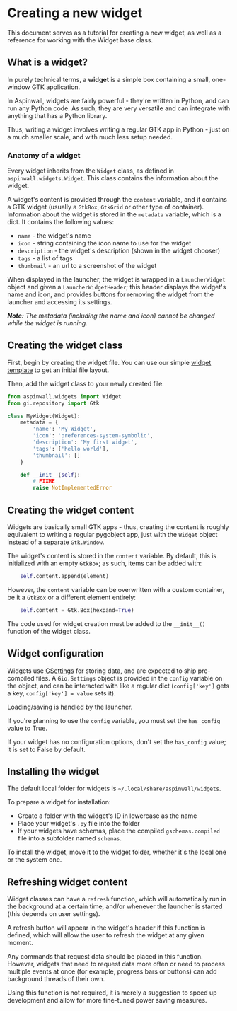 # Creating a new widget

This document serves as a tutorial for creating a new widget, as well as a reference for working with the Widget base class.

## What is a widget?

In purely technical terms, a **widget** is a simple box containing a small, one-window GTK application.

In Aspinwall, widgets are fairly powerful - they're written in Python, and can run any Python code. As such, they are very versatile and can integrate with anything that has a Python library.

Thus, writing a widget involves writing a regular GTK app in Python - just on a much smaller scale, and with much less setup needed.

### Anatomy of a widget

Every widget inherits from the `Widget` class, as defined in `aspinwall.widgets.Widget`. This class contains the information about the widget.

A widget's content is provided through the `content` variable, and it contains a GTK widget (usually a `GtkBox`, `GtkGrid` or other type of container). Information about the widget is stored in the `metadata` variable, which is a dict. It contains the following values:

 - `name` - the widget's name
 - `icon` - string containing the icon name to use for the widget
 - `description` - the widget's description (shown in the widget chooser)
 - `tags` - a list of tags
 - `thumbnail` - an url to a screenshot of the widget

When displayed in the launcher, the widget is wrapped in a `LauncherWidget` object and given a `LauncherWidgetHeader`; this header displays the widget's name and icon, and provides buttons for removing the widget from the launcher and accessing its settings.

***Note:** The metadata (including the name and icon) cannot be changed while the widget is running.*

## Creating the widget class

First, begin by creating the widget file. You can use our simple [widget template](TODO) to get an initial file layout.

Then, add the widget class to your newly created file:

```python
from aspinwall.widgets import Widget
from gi.repository import Gtk

class MyWidget(Widget):
	metadata = {
		'name': 'My Widget',
		'icon': 'preferences-system-symbolic',
		'description': 'My first widget',
		'tags': ['hello world'],
		'thumbnail': []
	}

	def __init__(self):
		# FIXME
		raise NotImplementedError
```

## Creating the widget content

Widgets are basically small GTK apps - thus, creating the content is roughly equivalent to writing a regular pygobject app, just with the `Widget` object instead of a separate `Gtk.Window`.

The widget's content is stored in the `content` variable. By default, this is initialized with an empty `GtkBox`; as such, items can be added with:

```python
	self.content.append(element)
```

However, the `content` variable can be overwritten with a custom container, be it a `GtkBox` or a different element entirely:

```python
	self.content = Gtk.Box(hexpand=True)
```

The code used for widget creation must be added to the `__init__()` function of the widget class.

## Widget configuration

Widgets use [GSettings](https://docs.gtk.org/gio/class.Settings.html) for storing data, and are expected to ship pre-compiled files. A `Gio.Settings` object is provided in the `config` variable on the object, and can be interacted with like a regular dict (`config['key']` gets a key, `config['key'] = value` sets it).

Loading/saving is handled by the launcher.

If you're planning to use the `config` variable, you must set the `has_config` value to True.

If your widget has no configuration options, don't set the `has_config` value; it is set to False by default.

## Installing the widget

The default local folder for widgets is `~/.local/share/aspinwall/widgets`.

To prepare a widget for installation:

  - Create a folder with the widget's ID in lowercase as the name
  - Place your widget's `.py` file into the folder
  - If your widgets have schemas, place the compiled `gschemas.compiled` file into a subfolder named `schemas`.

To install the widget, move it to the widget folder, whether it's the local one or the system one.

## Refreshing widget content

Widget classes can have a `refresh` function, which will automatically run in the background at a certain time, and/or whenever the launcher is started (this depends on user settings).

A refresh button will appear in the widget's header if this function is defined, which will allow the user to refresh the widget at any given moment.

Any commands that request data should be placed in this function. However, widgets that need to request data more often or need to process multiple events at once (for example, progress bars or buttons) can add background threads of their own.

Using this function is not required, it is merely a suggestion to speed up development and allow for more fine-tuned power saving measures.
